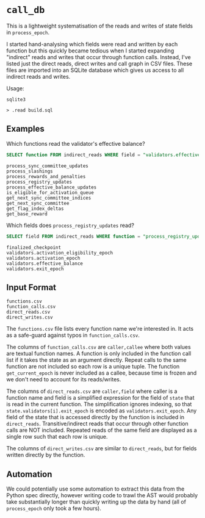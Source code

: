 # `call_db`

This is a lightweight systematisation of the reads and writes of state fields in `process_epoch`.

I started hand-analysing which fields were read and written by each function but this quickly became
tedious when I started expanding "indirect" reads and writes that occur through function calls.
Instead, I've listed just the direct reads, direct writes and call graph in CSV files. These files
are imported into an SQLite database which gives us access to all indirect reads and writes.

Usage:

```
sqlite3
```

```
> .read build.sql
```

## Examples

Which functions read the validator's effective balance?

```sql
SELECT function FROM indirect_reads WHERE field = "validators.effective_balance";
```

```
process_sync_committee_updates
process_slashings
process_rewards_and_penalties
process_registry_updates
process_effective_balance_updates
is_eligible_for_activation_queue
get_next_sync_committee_indices
get_next_sync_committee
get_flag_index_deltas
get_base_reward
```

Which fields does `process_registry_updates` read?

```sql
SELECT field FROM indirect_reads WHERE function = "process_registry_updates";
```

```
finalized_checkpoint
validators.activation_eligibility_epoch
validators.activation_epoch
validators.effective_balance
validators.exit_epoch
```

## Input Format

```
functions.csv
function_calls.csv
direct_reads.csv
direct_writes.csv
```

The `functions.csv` file lists every function name we're interested in. It acts as a safe-guard
against typos in `function_calls.csv`.

The columns of `function_calls.csv` are `caller,callee` where both values are textual function
names. A function is only included in the function call list if it takes the state as an argument
directly. Repeat calls to the same function are not included so each row is a unique tuple. The
function `get_current_epoch` is never included as a callee, because time is frozen and we don't need
to account for its reads/writes.

The columns of `direct_reads.csv` are `caller,field` where caller is a function name and field is a
simplified expression for the field of `state` that is read in the current function. The
simplification ignores indexing, so that `state.validators[i].exit_epoch` is encoded as
`validators.exit_epoch`. Any field of the state that is accessed directly by the function is
included in `direct_reads`. Transitive/indirect reads that occur through other function calls are
NOT included. Repeated reads of the same field are displayed as a single row such that each row is
unique.

The columns of `direct_writes.csv` are similar to `direct_reads`, but for fields written directly by
the function.

## Automation

We could potentially use some automation to extract this data from the Python spec directly, however
writing code to trawl the AST would probably take substantially longer than quickly writing up the
data by hand (all of `process_epoch` only took a few hours).
